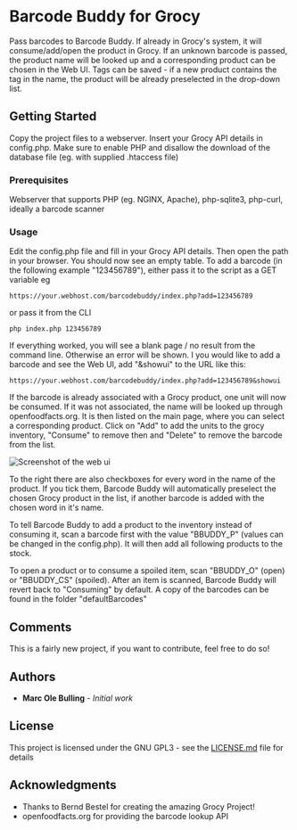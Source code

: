 # Barcode Buddy for Grocy

Pass barcodes to Barcode Buddy. If already in Grocy's system, it will consume/add/open the product in Grocy. If an unknown barcode is passed, the product name will be looked up and a corresponding product can be chosen in the Web UI. Tags can be saved - if a new product contains the tag in the name, the product will be already preselected in the drop-down list.

## Getting Started

Copy the project files to a webserver. Insert your Grocy API details in config.php. Make sure to enable PHP and disallow the download of the database file (eg. with supplied .htaccess file)

### Prerequisites

Webserver that supports PHP (eg. NGINX, Apache), php-sqlite3, php-curl, ideally a barcode scanner


### Usage

Edit the config.php file and fill in your Grocy API details. Then open the path in your browser. You should now see an empty table.
To add a barcode (in the following example "123456789"), either pass it to the script as a GET variable eg

```
https://your.webhost.com/barcodebuddy/index.php?add=123456789
```

or pass it from the CLI

```
php index.php 123456789
```

If everything worked, you will see a blank page / no result from the command line. Otherwise an error will be shown. I you would like to add a barcode and see the Web UI, add "&showui" to the URL like this:


```
https://your.webhost.com/barcodebuddy/index.php?add=123456789&showui
```

If the barcode is already associated with a Grocy product, one unit will now be consumed. If it was not associated, the name will be looked up through openfoodfacts.org. It is then listed on the main page, where you can select a corresponding product. Click on "Add" to add the units to the grocy inventory, "Consume" to remove then and "Delete" to remove the barcode from the list.

![Screenshot of the web ui](https://bulling.mobi/bbuddy.png)

To the right there are also checkboxes for every word in the name of the product. If you tick them, Barcode Buddy will automatically preselect the chosen Grocy product in the list, if another barcode is added with the chosen word in it's name.


To tell Barcode Buddy to add a product to the inventory instead of consuming it, scan a barcode first with the value "BBUDDY_P" (values can be changed in the config.php). It will then add all following products to the stock.

To open a product or to consume a spoiled item, scan "BBUDDY_O" (open) or "BBUDDY_CS" (spoiled). After an item is scanned, Barcode Buddy will revert back to "Consuming" by default. A copy of the barcodes can be found in the folder "defaultBarcodes"

## Comments

This is a fairly new project, if you want to contribute, feel free to do so! 

## Authors

* **Marc Ole Bulling** - *Initial work*


## License

This project is licensed under the GNU GPL3 - see the [LICENSE.md](LICENSE.md) file for details

## Acknowledgments

* Thanks to Bernd Bestel for creating the amazing Grocy Project!
* openfoodfacts.org for providing the barcode lookup API
